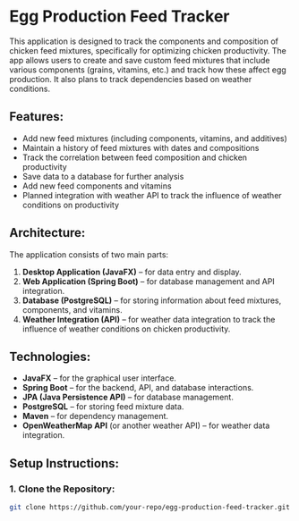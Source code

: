 # Egg Production Feed Tracker

This application is designed to track the components and composition of chicken feed mixtures, specifically for optimizing chicken productivity. The app allows users to create and save custom feed mixtures that include various components (grains, vitamins, etc.) and track how these affect egg production. It also plans to track dependencies based on weather conditions.

## Features:
- Add new feed mixtures (including components, vitamins, and additives)
- Maintain a history of feed mixtures with dates and compositions
- Track the correlation between feed composition and chicken productivity
- Save data to a database for further analysis
- Add new feed components and vitamins
- Planned integration with weather API to track the influence of weather conditions on productivity

## Architecture:
The application consists of two main parts:
1. **Desktop Application (JavaFX)** – for data entry and display.
2. **Web Application (Spring Boot)** – for database management and API integration.
3. **Database (PostgreSQL)** – for storing information about feed mixtures, components, and vitamins.
4. **Weather Integration (API)** – for weather data integration to track the influence of weather conditions on chicken productivity.

## Technologies:
- **JavaFX** – for the graphical user interface.
- **Spring Boot** – for the backend, API, and database interactions.
- **JPA (Java Persistence API)** – for database management.
- **PostgreSQL** – for storing feed mixture data.
- **Maven** – for dependency management.
- **OpenWeatherMap API** (or another weather API) – for weather data integration.

## Setup Instructions:

### 1. Clone the Repository:
```bash
git clone https://github.com/your-repo/egg-production-feed-tracker.git
